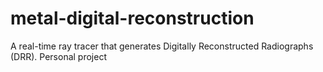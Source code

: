 # metal-digital-reconstruction
A real-time ray tracer that generates Digitally Reconstructed Radiographs (DRR). Personal project
